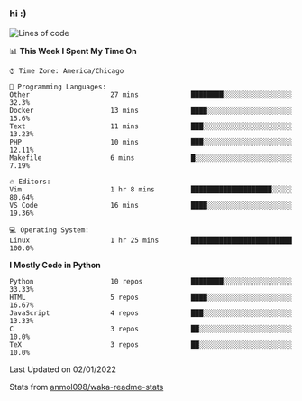 ### hi :)

<!--START_SECTION:waka-->
![Lines of code](https://img.shields.io/badge/From%20Hello%20World%20I%27ve%20Written-728%20Thousand%20lines%20of%20code-blue)

📊 **This Week I Spent My Time On** 

```text
⌚︎ Time Zone: America/Chicago

💬 Programming Languages: 
Other                    27 mins             ████████░░░░░░░░░░░░░░░░░   32.3% 
Docker                   13 mins             ████░░░░░░░░░░░░░░░░░░░░░   15.6% 
Text                     11 mins             ███░░░░░░░░░░░░░░░░░░░░░░   13.23% 
PHP                      10 mins             ███░░░░░░░░░░░░░░░░░░░░░░   12.11% 
Makefile                 6 mins              █░░░░░░░░░░░░░░░░░░░░░░░░   7.19%

🔥 Editors: 
Vim                      1 hr 8 mins         ████████████████████░░░░░   80.64% 
VS Code                  16 mins             ████░░░░░░░░░░░░░░░░░░░░░   19.36%

💻 Operating System: 
Linux                    1 hr 25 mins        █████████████████████████   100.0%

```

**I Mostly Code in Python** 

```text
Python                   10 repos            ████████░░░░░░░░░░░░░░░░░   33.33% 
HTML                     5 repos             ████░░░░░░░░░░░░░░░░░░░░░   16.67% 
JavaScript               4 repos             ███░░░░░░░░░░░░░░░░░░░░░░   13.33% 
C                        3 repos             ██░░░░░░░░░░░░░░░░░░░░░░░   10.0% 
TeX                      3 repos             ██░░░░░░░░░░░░░░░░░░░░░░░   10.0%

```



 Last Updated on 02/01/2022
<!--END_SECTION:waka-->

Stats from [anmol098/waka-readme-stats](https://github.com/anmol098/waka-readme-stats)